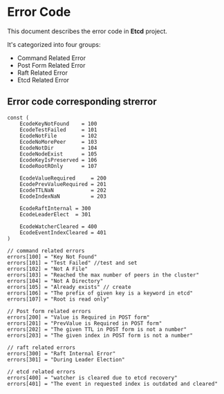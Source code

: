 Error Code
======

This document describes the error code in **Etcd** project.

It's categorized into four groups:

- Command Related Error
- Post Form Related Error
- Raft Related Error
- Etcd Related Error

Error code corresponding strerror
------

    const (
        EcodeKeyNotFound    = 100
        EcodeTestFailed     = 101
        EcodeNotFile        = 102
        EcodeNoMorePeer     = 103
        EcodeNotDir         = 104
        EcodeNodeExist      = 105
        EcodeKeyIsPreserved = 106
        EcodeRootROnly      = 107

        EcodeValueRequired     = 200
        EcodePrevValueRequired = 201
        EcodeTTLNaN            = 202
        EcodeIndexNaN          = 203

        EcodeRaftInternal = 300
        EcodeLeaderElect  = 301

        EcodeWatcherCleared = 400
        EcodeEventIndexCleared = 401
    )

    // command related errors
    errors[100] = "Key Not Found"
    errors[101] = "Test Failed" //test and set
    errors[102] = "Not A File"
    errors[103] = "Reached the max number of peers in the cluster"
    errors[104] = "Not A Directory"
    errors[105] = "Already exists" // create
    errors[106] = "The prefix of given key is a keyword in etcd"
    errors[107] = "Root is read only"

    // Post form related errors
    errors[200] = "Value is Required in POST form"
    errors[201] = "PrevValue is Required in POST form"
    errors[202] = "The given TTL in POST form is not a number"
    errors[203] = "The given index in POST form is not a number"

    // raft related errors
    errors[300] = "Raft Internal Error"
    errors[301] = "During Leader Election"

    // etcd related errors
    errors[400] = "watcher is cleared due to etcd recovery"
    errors[401] = "The event in requested index is outdated and cleared"
